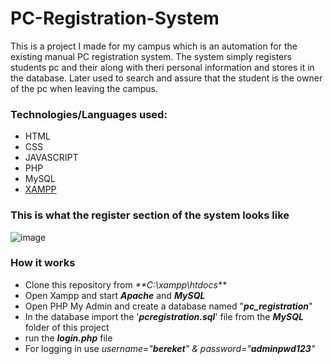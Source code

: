 # PC-Registration-System
This is a project I made for my campus which is an automation for the existing manual PC registration system.
The system simply registers students pc and their along with theri personal information and stores it in the database. Later used to search and assure that the student is the owner of the pc when leaving the campus.

### Technologies/Languages used:
- HTML
- CSS
- JAVASCRIPT
- PHP
- MySQL
- [XAMPP](https://www.apachefriends.org/download.html)


### This is what the register section of the system looks like
![image](https://github.com/Bekione/PC-Registration-System/assets/112067722/dab53fd8-32ff-4c12-a073-cda552047b62)



### How it works
- Clone this repository from _**C:\xampp\htdocs\**_ <br>
- Open Xampp and start _**Apache**_ and _**MySQL**_ </br>
- Open PHP My Admin and create a database named "_**pc_registration**_" </br>
- In the database import the '_**pcregistration.sql**_' file from the _**MySQL**_ folder of this project</br>
- run the **_login.php_** file</br>
- For logging in use _username="**bereket**" & password="**adminpwd123**"_</br>

